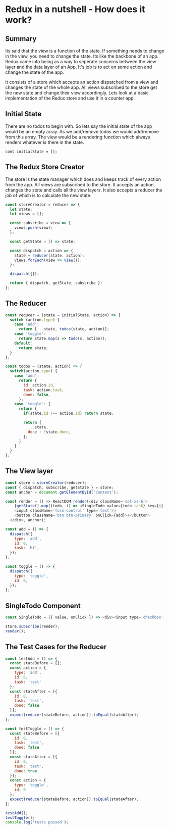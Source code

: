 # Redux in a nutshell - How does it work?

## Summary
Its said that the view is a function of the state. If something needs to change in the view, you need to change the state. Its like the backbone of an app.
Redux came into being as a way to seperate concerns between the view layer and the data layer of an App.
It's job is to act on some action and change the state of the app.

It consists of a store which accepts an action dispatched from a view and changes the state of the whole app. All views subscribed to the store get the new state and change their view accordingly. Lets look at a basic implementation of the Redux store and use it in a counter app.


## Initial State
  There are no todos to begin with. So lets say the initial state of the app would be an empty array. As we add/remove todos we would add/remove from this array. The view would be a rendering function which always renders whatever is there in the state.

    cont initialState = [];

## The Redux Store Creator

The store is the state manager which does and keeps track of every action from the app. All views are subscribed to the store. It accepts an action, changes the state and calls all the view layers. It also accepts a reducer the job of which is to calculate the new state.

```js
const storeCreator = reducer => {
  let state;
  let views = [];

  const subscribe = view => {
    views.push(view);
  };

  const getState = () => state;

  const dispatch = action => {
    state = reducer(state, action);
    views.forEach(view => view());
  };

  dispatch({});

  return { dispatch, getState, subscribe };
};
```

## The Reducer

```js
const reducer = (state = initialState, action) => {
  switch (action.type) {
    case 'add':
      return [...state, todos(state, action)];
    case 'toggle':
      return state.map(s => todo(s, action));
    default:
      return state;
  }
};

const todos = (state, action) => {
  switch(action.type) {
    case 'add':
      return {
        id: action.id,
        task: action.task,
        done: false,
      };
    case 'toggle': {
      return {
        if(state.id !== action.id) return state;

        return {
          ...state,
          done : !state.done,
        };
      }
    }
  }
};
```

## The View layer

```js
const store = storeCreator(reducer);
const { dispatch, subscribe, getState } = store;
const anchor = document.getElementById('content');

const render = () => ReactDOM.render(<div className='col-xs-6'>
    {getState().map((todo, i) => <SingleTodo value={todo.task} key={i} onClick={toggle} />)}
    <input className='form-control' type='text'/>
    <button className='btn btn-primary' onClick={add}>+</button>
  </div>, anchor);

const add = () => {
  dispatch({
    type: 'add',
    id: 0,
    task: 'hi',
  });
};

const toggle = () => {
  dispatch({
    type: 'toggle',
    id: 0,
  });
};
```

## SingleTodo Component

```js
const SingleTodo = ({ value, onClick }) => <div><input type='checkbox' onChange={onClick}></input>{value}</div>;

store.subscribe(render);
render();
```

## The Test Cases for the Reducer

```js
const testAdd = () => {
  const stateBefore = [];
  const action = {
    type: 'add',
    id: 0,
    task: 'test'
  };
  const stateAfter = [{
    id: 0,
    task: 'test',
    done: false
  }];
  expect(reducer(stateBefore, action)).toEqual(stateAfter);
};

const testToggle = () => {
  const stateBefore = [{
    id: 0,
    task: 'test',
    done: false
  }];
  const stateAfter = [{
    id: 0,
    task: 'test',
    done: true
  }];
  const action = {
    type: 'toggle',
    id: 0
  };
  expect(reducer(stateBefore, action)).toEqual(stateAfter);
};

testAdd();
testToggle();
console.log('tests passed');
```
